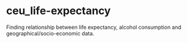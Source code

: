 # ceu_life-expectancy
Finding relationship between life expectancy, alcohol consumption and geographical/socio-economic data.
